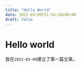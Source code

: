 ```yaml
---
title: "Hello World"
date: 2021-03-09T11:54:28+08:00
draft: false
---
```

# Hello world

我在`2022-03-09`建立了第一篇文章。
